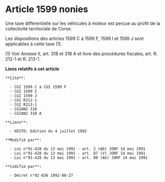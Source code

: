 # Article 1599 nonies

Une taxe différentielle sur les véhicules à moteur est perçue au profit de la collectivité territoriale de Corse.

Les dispositions des articles 1599 C à 1599 F, 1599 I et 1599 J sont applicables à cette taxe (1).

(1) Voir Annexe II, art. 318 et 318 A et livre des procédures fiscales, art. R. 212-1 et R. 213-1.

**Liens relatifs à cet article**

	**Cite**:

	  - CGI 1599 C à CGI 1599 F
	  - CGI 1599 I
	  - CGI 1599 J
	  - CGI R212-1
	  - CGI R213-1
	  - CGIAN2 318
	  - CGIAN2 318 A

	**Liens**:

	  - HISTO: Edition du 4 juillet 1992

	**Modifié par**:

	  - Loi n°91-428 du 13 mai 1991 - art. 2 (Ab) JORF 14 mai 1991
	  - Loi n°91-428 du 13 mai 1991 - art. 87 (V) JORF 14 mai 1991
	  - Loi n°91-428 du 13 mai 1991 - art. 89 (Ab) JORF 14 mai 1991

	**Codifié par**:

	  - Décret n°92-836 1992-08-27
